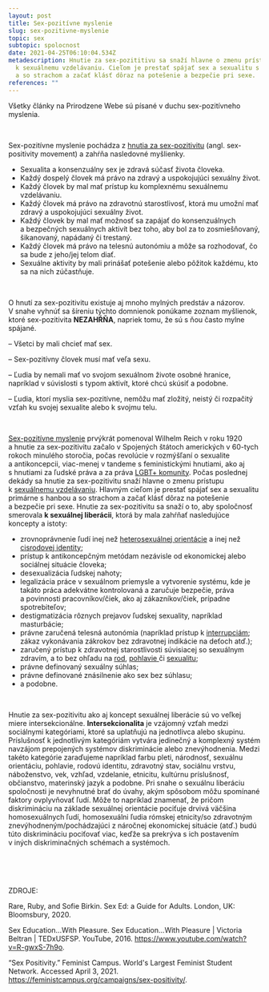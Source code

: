 ```yaml
---
layout: post
title: Sex-pozitívne myslenie
slug: sex-pozitivne-myslenie
topic: sex
subtopic: spolocnost
date: 2021-04-25T06:10:04.534Z
metadescription: Hnutie za sex-pozititivu sa snaží hlavne o zmenu prístupu
  k sexuálnemu vzdelávaniu. Cieľom je prestať spájať sex a sexualitu s hanbou
  a so strachom a začať klásť dôraz na potešenie a bezpečie pri sexe.
references: ""
---
```

Všetky články na Prirodzene Webe sú písané v duchu sex-pozitívneho myslenia. 

<br> 

Sex-pozitívne myslenie pochádza z [hnutia za sex-pozitivitu](https://feministcampus.org/campaigns/sex-positivity/) (angl. sex-positivity movement) a zahŕňa nasledovné myšlienky.

* Sexualita a konsenzuálny sex je zdravá súčasť života človeka.
* Každý dospelý človek má právo na zdravý a uspokojujúci sexuálny život.
* Každý človek by mal mať prístup ku komplexnému sexuálnemu vzdelávaniu.
* Každý človek má právo na zdravotnú starostlivosť, ktorá mu umožní mať zdravý a uspokojujúci sexuálny život.
* Každý človek by mal mať možnosť sa zapájať do konsenzuálnych a bezpečných sexuálnych aktivít bez toho, aby bol za to zosmiešňovaný, šikanovaný, napádaný či trestaný.
* Každý človek má právo na telesnú autonómiu a môže sa rozhodovať, čo sa bude z jeho/jej telom diať.
* Sexuálne aktivity by mali prinášať potešenie alebo pôžitok každému, kto sa na nich zúčastňuje. 

<br> 

O hnutí za sex-pozitivitu existuje aj mnoho mylných predstáv a názorov. V snahe vyhnúť sa šíreniu týchto domnienok ponúkame zoznam myšlienok, ktoré sex-pozitivita **NEZAHŔŇA**, napriek tomu, že sú s ňou často mylne spájané.

– Všetci by mali chcieť mať sex.

– Sex-pozitívny človek musí mať veľa sexu.

– Ľudia by nemali mať vo svojom sexuálnom živote osobné hranice, napríklad v súvislosti s typom aktivít, ktoré chcú skúsiť a podobne. 

– Ľudia, ktorí myslia sex-pozitívne, nemôžu mať zložitý, neistý či rozpačitý vzťah ku svojej sexualite alebo k svojmu telu.

<br> 

[Sex-pozitívne myslenie](https://www.goodreads.com/book/show/55301696-sex-ed) prvýkrát pomenoval Wilhelm Reich v roku 1920 a hnutie za sex-pozitivitu začalo v Spojených štátoch amerických v 60-tych rokoch minulého storočia, počas revolúcie v rozmýšľaní o sexualite a antikoncepcii, viac-menej v tandeme s feministickými hnutiami, ako aj s hnutiami za ľudské práva a za práva [LGBT+ komunity](/lgbti+-queer-komunita/). Počas poslednej dekády sa hnutie za sex-pozitivitu snaží hlavne o zmenu prístupu k [sexuálnemu vzdelávaniu](/sexualne-vzdelavanie-vo-svete/). Hlavným cieľom je prestať spájať sex a sexualitu primárne s hanbou a so strachom a začať klásť dôraz na potešenie a bezpečie pri sexe. Hnutie za sex-pozitivitu sa snaží o to, aby spoločnosť smerovala **k sexuálnej liberácii**, ktorá by mala zahŕňať nasledujúce koncepty a istoty:

* zrovnoprávnenie ľudí inej než [heterosexuálnej orientácie](/sexualna-orientacia/) a inej než [cisrodovej identity](/rodova-identita/);
* prístup k antikoncepčným metódam nezávisle od ekonomickej alebo sociálnej situácie človeka;
* desexualizácia ľudskej nahoty;
* legalizácia práce v sexuálnom priemysle a vytvorenie systému, kde je takáto práca adekvátne kontrolovaná a zaručuje bezpečie, práva a povinnosti pracovníkov/čiek, ako aj zákazníkov/čiek, prípadne spotrebiteľov;
* destigmatizácia rôznych prejavov ľudskej sexuality, napríklad masturbácie;
* právne zaručená telesná autonómia (napríklad prístup k [interrupciám](/umele-prerusenie-tehotenstva-interrupcia/); zákaz vykonávania zákrokov bez zdravotnej indikácie na deťoch atď.);
* zaručený prístup k zdravotnej starostlivosti súvisiacej so sexuálnym zdravím, a to bez ohľadu na [rod](/rodova-identita/), [pohlavie ](/pohlavna-anatomia/)či [sexualitu](/sexualna-orientacia/);
* právne definovaný sexuálny súhlas;
* právne definované znásilnenie ako sex bez súhlasu;
* a podobne.

<br>     

Hnutie za sex-pozitivitu ako aj koncept sexuálnej liberácie sú vo veľkej miere intersekcionálne. **Intersekcionalita** je vzájomný vzťah medzi sociálnymi kategóriami, ktoré sa uplatňujú na jednotlivca alebo skupinu. Príslušnosť k jednotlivým kategóriám vytvára jedinečný a komplexný systém navzájom prepojených systémov diskriminácie alebo znevýhodnenia. Medzi takéto kategórie zaraďujeme napríklad farbu pleti, národnosť, sexuálnu orientáciu, pohlavie, rodovú identitu, zdravotný stav, sociálnu vrstvu, náboženstvo, vek, vzhľad, vzdelanie, etnicitu, kultúrnu príslušnosť, občianstvo, materinský jazyk a podobne. Pri snahe o sexuálnu liberáciu spoločnosti je nevyhnutné brať do úvahy, akým spôsobom môžu spomínané faktory ovplyvňovať ľudí. Môže to napríklad znamenať, že pričom diskrimináciu na základe sexuálnej orientácie pociťuje drvivá väčšina homosexuálnych ľudí, homosexuálni ľudia rómskej etnicity/so zdravotným znevýhodneným/pochádzajúci z náročnej ekonomickej situácie (atď.) budú túto diskrimináciu pociťovať viac, keďže sa prekrýva s ich postavením v iných diskriminačných schémach a systémoch.

<br>

<br>

<br>

<p class="important-text">ZDROJE:</p>

Rare, Ruby, and Sofie Birkin. Sex Ed: a Guide for Adults. London, UK: Bloomsbury, 2020. 

Sex Education...With Pleasure. Sex Education...With Pleasure | Victoria Beltran | TEDxUSFSP. YouTube, 2016. <https://www.youtube.com/watch?v=R-gwxS-7h9o>. 

“Sex Positivity.” Feminist Campus. World's Largest Feminist Student Network. Accessed April 3, 2021. <https://feministcampus.org/campaigns/sex-positivity/>.
